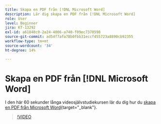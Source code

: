 ```yaml
---
title: Skapa en PDF från [!DNL Microsoft Word]
description: Lär dig skapa en PDF från [!DNL Microsoft Word]
role: User
level: Beginner
jira: KT-13292
exl-id: a61848c0-2a24-4006-a740-f09ec7370598
source-git-commit: ad54f7afa78b0fbb31eccf455723a8890cb92355
workflow-type: tm+mt
source-wordcount: '34'
ht-degree: 14%

---
```


# Skapa en PDF från [!DNL Microsoft Word]

I den här 60 sekunder långa videosjälvstudiekursen lär du dig hur du [skapa en PDF från Microsoft Word](https://www.adobe.com/se/acrobat/online/word-to-pdf.html){target="_blank"}.

>[!VIDEO](https://video.tv.adobe.com/v/342627?quality=12&learn=on&hidetitle=true)
